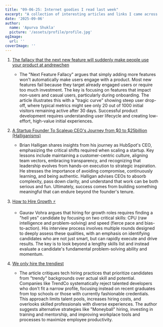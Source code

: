 ```yaml
---
title: "09-06-25: Internet goodies I read last week"
excerpt: "A collection of interesting articles and links I came across this week."
date: '2025-09-06'
author:
  name: 'Apurva Shukla'
  picture: '/assets/profile/profile.jpg'
ogImage:
  url: ''
coverImage: ''
---
```


1. [The fallacy that the next new feature will suddenly make people use your product at andrewchen](https://andrewchen.com/the-next-feature-fallacy-the-fallacy-that-the-next-new-feature-will-suddenly-make-people-use-your-product/)
    - The "Next Feature Fallacy" argues that simply adding more features won't automatically make users engage with a product. Most new features fail because they target already engaged users or require too much investment. The key is focusing on features that impact non-users and casual users, particularly during onboarding. The article illustrates this with a "tragic curve" showing steep user drop-off, where typical metrics might see only 20 out of 1000 initial visitors remaining active after 30 days. Successful product development requires understanding user lifecycle and creating low-effort, high-value initial experiences.

2. [A Startup Founder To Scaleup CEO's Journey from $0 to $25billion (Halliganisms)](https://www.sequoiacap.com/article/a-startup-founder-to-scaleup-ceos-journey-from-0-to-25billion-halliganisms/)
    - Brian Halligan shares insights from his journey as HubSpot's CEO, emphasizing the critical shifts required when scaling a startup. Key lessons include maintaining a customer-centric culture, aligning team vectors, embracing transparency, and recognizing that leadership evolves from hands-on execution to strategic inspiration. He stresses the importance of avoiding compromise, continuously learning, and being authentic. Halligan advises CEOs to absorb complexity, pass down clarity, and understand that work can be both serious and fun. Ultimately, success comes from building something meaningful that can endure beyond the founder's tenure.

3. [How to Hire Growth ⚡️](https://substack.gauravvohra.com/p/how-to-hire-growth)
    - Gaurav Vohra argues that hiring for growth roles requires finding a "hell yes" candidate by focusing on two critical skills: CPU (raw intelligence and problem-solving) and speed (fierce pace and bias-to-action). His interview process involves multiple rounds designed to deeply assess these qualities, with an emphasis on identifying candidates who are not just smart, but can rapidly execute and drive results. The key is to look beyond a lengthy skills list and instead evaluate a candidate's fundamental problem-solving ability and momentum.

4. [We only hire the trendiest](https://danluu.com/programmer-moneyball/)
    - The article critiques tech hiring practices that prioritize candidates from "trendy" backgrounds over actual skill and potential. Companies like TrendCo systematically reject talented developers who don't fit a narrow profile, focusing instead on recent graduates from top schools or those with currently fashionable credentials. This approach limits talent pools, increases hiring costs, and overlooks skilled professionals with diverse experiences. The author suggests alternative strategies like "Moneyball" hiring, investing in training and mentorship, and improving workplace tools and processes to maximize employee productivity.